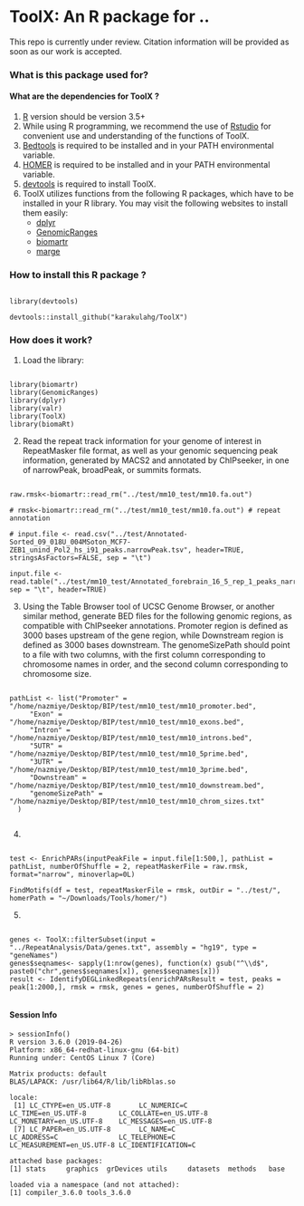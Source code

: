 # ToolX: An R package for ..
This repo is currently under review. Citation information will be provided as soon as our work is accepted. 
### What is this package used for? 


#### What are the dependencies for ToolX ?
1. [R](https://www.r-project.org/) version should be version 3.5+
2. While using R programming, we recommend the use of [Rstudio](https://www.rstudio.com/products/rstudio/download/) for convenient use and understanding of the functions of ToolX.
3. [Bedtools](https://bedtools.readthedocs.io/en/latest/content/installation.html) is required to be installed and in your PATH environmental variable.
4. [HOMER](http://homer.ucsd.edu/homer/introduction/install.html) is required to be installed and in your PATH environmental variable.
5. [devtools](https://cran.r-project.org/web/packages/devtools/readme/README.html) is required to install ToolX.
6. ToolX utilizes functions from the following R packages, which have to be installed in your R library. You may visit the following websites to install them easily: 
    - [dplyr](https://dplyr.tidyverse.org/)
    - [GenomicRanges](https://bioconductor.org/packages/release/bioc/html/GenomicRanges.html)
    - [biomartr](https://cran.r-project.org/web/packages/biomartr/readme/README.html)
    - [marge](https://robertamezquita.github.io/marge/index.html)


### How to install this R package ?
```

library(devtools)

devtools::install_github("karakulahg/ToolX")

```

### How does it work?

1. Load the library:
```

library(biomartr)
library(GenomicRanges)
library(dplyr)
library(valr)
library(ToolX)
library(biomaRt)

```

2. Read the repeat track information for your genome of interest in RepeatMasker file format, as well as your genomic sequencing peak information, generated by MACS2 and annotated by ChIPseeker, in one of narrowPeak, broadPeak, or summits formats.
```

raw.rmsk<-biomartr::read_rm("../test/mm10_test/mm10.fa.out") 

# rmsk<-biomartr::read_rm("../test/mm10_test/mm10.fa.out") # repeat annotation

# input.file <- read.csv("../test/Annotated-Sorted_09_018U_004MSoton_MCF7-ZEB1_unind_Pol2_hs_i91_peaks.narrowPeak.tsv", header=TRUE, stringsAsFactors=FALSE, sep = "\t")

input.file <- read.table("../test/mm10_test/Annotated_forebrain_16_5_rep_1_peaks_narrowPeak.tsv", sep = "\t", header=TRUE)

```
3. Using the Table Browser tool of UCSC Genome Browser, or another similar method, generate BED files for the following genomic regions, as compatible with ChIPseeker annotations. Promoter region is defined as 3000 bases upstream of the gene region, while Downstream region is defined as 3000 bases downstream. The genomeSizePath should point to a file with two columns, with the first column corresponding to chromosome names in order, and the second column corresponding to chromosome size.
```

pathList <- list("Promoter" = "/home/nazmiye/Desktop/BIP/test/mm10_test/mm10_promoter.bed",
     "Exon" = "/home/nazmiye/Desktop/BIP/test/mm10_test/mm10_exons.bed",
     "Intron" = "/home/nazmiye/Desktop/BIP/test/mm10_test/mm10_introns.bed",
     "5UTR" = "/home/nazmiye/Desktop/BIP/test/mm10_test/mm10_5prime.bed",
     "3UTR" = "/home/nazmiye/Desktop/BIP/test/mm10_test/mm10_3prime.bed",
     "Downstream" = "/home/nazmiye/Desktop/BIP/test/mm10_test/mm10_downstream.bed",
     "genomeSizePath" = "/home/nazmiye/Desktop/BIP/test/mm10_test/mm10_chrom_sizes.txt"
  )


```
4.
```

test <- EnrichPARs(inputPeakFile = input.file[1:500,], pathList = pathList, numberOfShuffle = 2, repeatMaskerFile = raw.rmsk, format="narrow", minoverlap=0L)

FindMotifs(df = test, repeatMaskerFile = rmsk, outDir = "../test/", homerPath = "~/Downloads/Tools/homer/")

```

5.
```

genes <- ToolX::filterSubset(input = "../RepeatAnalysis/Data/genes.txt", assembly = "hg19", type = "geneNames")
genes$seqnames<- sapply(1:nrow(genes), function(x) gsub("^\\d$", paste0("chr",genes$seqnames[x]), genes$seqnames[x]))
result <- IdentifyDEGLinkedRepeats(enrichPARsResult = test, peaks = peak[1:2000,], rmsk = rmsk, genes = genes, numberOfShuffle = 2)


```



#### Session Info

```
> sessionInfo()
R version 3.6.0 (2019-04-26)
Platform: x86_64-redhat-linux-gnu (64-bit)
Running under: CentOS Linux 7 (Core)

Matrix products: default
BLAS/LAPACK: /usr/lib64/R/lib/libRblas.so

locale:
 [1] LC_CTYPE=en_US.UTF-8       LC_NUMERIC=C               LC_TIME=en_US.UTF-8        LC_COLLATE=en_US.UTF-8     LC_MONETARY=en_US.UTF-8    LC_MESSAGES=en_US.UTF-8   
 [7] LC_PAPER=en_US.UTF-8       LC_NAME=C                  LC_ADDRESS=C               LC_TELEPHONE=C             LC_MEASUREMENT=en_US.UTF-8 LC_IDENTIFICATION=C       

attached base packages:
[1] stats     graphics  grDevices utils     datasets  methods   base     

loaded via a namespace (and not attached):
[1] compiler_3.6.0 tools_3.6.0   

```
